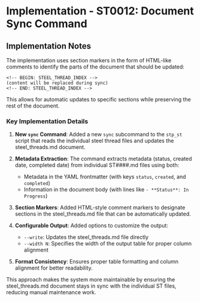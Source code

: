 # Implementation - ST0012: Document Sync Command

## Implementation Notes

The implementation uses section markers in the form of HTML-like comments to identify the parts of the document that should be updated:

```
<!-- BEGIN: STEEL_THREAD_INDEX -->
(content will be replaced during sync)
<!-- END: STEEL_THREAD_INDEX -->
```

This allows for automatic updates to specific sections while preserving the rest of the document.

### Key Implementation Details

1. **New `sync` Command**: Added a new `sync` subcommand to the `stp_st` script that reads the individual steel thread files and updates the steel_threads.md document.

2. **Metadata Extraction**: The command extracts metadata (status, created date, completed date) from individual ST####.md files using both:
   - Metadata in the YAML frontmatter (with keys `status`, `created`, and `completed`)
   - Information in the document body (with lines like `- **Status**: In Progress`)

3. **Section Markers**: Added HTML-style comment markers to designate sections in the steel_threads.md file that can be automatically updated.

4. **Configurable Output**: Added options to customize the output:
   - `--write`: Updates the steel_threads.md file directly
   - `--width N`: Specifies the width of the output table for proper column alignment
   
5. **Format Consistency**: Ensures proper table formatting and column alignment for better readability.

This approach makes the system more maintainable by ensuring the steel_threads.md document stays in sync with the individual ST files, reducing manual maintenance work.

